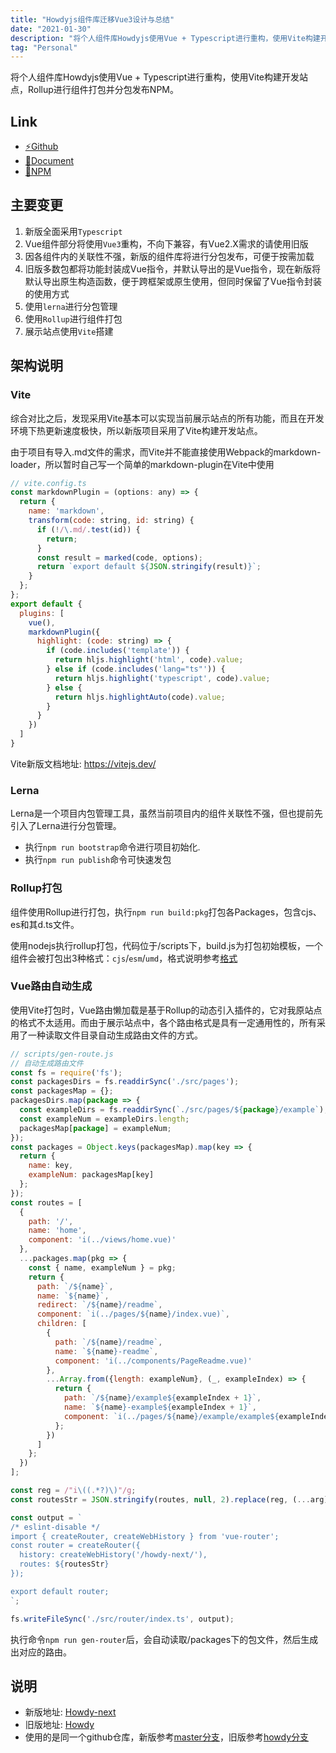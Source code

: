 ```yaml
---
title: "Howdyjs组件库迁移Vue3设计与总结"
date: "2021-01-30"
description: "将个人组件库Howdyjs使用Vue + Typescript进行重构，使用Vite构建开发站点，Rollup进行组件打包并分包发布NPM"
tag: "Personal"
---
```


将个人组件库Howdyjs使用Vue + Typescript进行重构，使用Vite构建开发站点，Rollup进行组件打包并分包发布NPM。

## Link
+ <a href="https://github.com/leon-kfd/howdyjs" target="_blank">⚡Github</a>
+ <a href="https://kongfandong.cn/howdy-next" target="_blank">📖Document</a>
+ <a href="https://www.npmjs.com/search?q=%40howdyjs" target="_blank">💾NPM</a>

## 主要变更

1. 新版全面采用`Typescript`
2. Vue组件部分将使用`Vue3`重构，不向下兼容，有Vue2.X需求的请使用旧版
3. 因各组件内的关联性不强，新版的组件库将进行分包发布，可便于按需加载
4. 旧版多数包都将功能封装成Vue指令，并默认导出的是Vue指令，现在新版将默认导出原生构造函数，便于跨框架或原生使用，但同时保留了Vue指令封装的使用方式
5. 使用`lerna`进行分包管理
6. 使用`Rollup`进行组件打包
7. 展示站点使用`Vite`搭建

## 架构说明

### Vite

综合对比之后，发现采用Vite基本可以实现当前展示站点的所有功能，而且在开发环境下热更新速度极快，所以新版项目采用了Vite构建开发站点。

由于项目有导入.md文件的需求，而Vite并不能直接使用Webpack的markdown-loader，所以暂时自己写一个简单的markdown-plugin在Vite中使用

```js
// vite.config.ts
const markdownPlugin = (options: any) => {
  return {
    name: 'markdown',
    transform(code: string, id: string) {
      if (!/\.md/.test(id)) {
        return;
      }
      const result = marked(code, options);
      return `export default ${JSON.stringify(result)}`;
    }
  };
};
export default {
  plugins: [
    vue(), 
    markdownPlugin({
      highlight: (code: string) => {
        if (code.includes('template')) {
          return hljs.highlight('html', code).value;
        } else if (code.includes('lang="ts"')) {
          return hljs.highlight('typescript', code).value;
        } else {
          return hljs.highlightAuto(code).value;
        }
      }
    })
  ]
}
```

Vite新版文档地址: <a href="https://vitejs.dev/" target="_blank">https://vitejs.dev/</a>

### Lerna

Lerna是一个项目内包管理工具，虽然当前项目内的组件关联性不强，但也提前先引入了Lerna进行分包管理。

+ 执行`npm run bootstrap`命令进行项目初始化.
+ 执行`npm run publish`命令可快速发包

### Rollup打包

组件使用Rollup进行打包，执行`npm run build:pkg`打包各Packages，包含cjs、es和其d.ts文件。

使用nodejs执行rollup打包，代码位于/scripts下，build.js为打包初始模板，一个组件会被打包出3种格式：`cjs`/`esm`/`umd`，格式说明参考[格式](https://www.rollupjs.com/guide/big-list-of-options#%E6%A0%BC%E5%BC%8Fformat--f--outputformat)

### Vue路由自动生成

使用Vite打包时，Vue路由懒加载是基于Rollup的动态引入插件的，它对我原站点的格式不太适用。而由于展示站点中，各个路由格式是具有一定通用性的，所有采用了一种读取文件目录自动生成路由文件的方式。

```js
// scripts/gen-route.js
// 自动生成路由文件
const fs = require('fs');
const packagesDirs = fs.readdirSync('./src/pages');
const packagesMap = {};
packagesDirs.map(package => {
  const exampleDirs = fs.readdirSync(`./src/pages/${package}/example`);
  const exampleNum = exampleDirs.length;
  packagesMap[package] = exampleNum;
});
const packages = Object.keys(packagesMap).map(key => {
  return {
    name: key,
    exampleNum: packagesMap[key]
  };
});
const routes = [
  {
    path: '/',
    name: 'home',
    component: 'i(../views/home.vue)'
  },
  ...packages.map(pkg => {
    const { name, exampleNum } = pkg;
    return {
      path: `/${name}`,
      name: `${name}`,
      redirect: `/${name}/readme`,
      component: `i(../pages/${name}/index.vue)`,
      children: [
        {
          path: `/${name}/readme`,
          name: `${name}-readme`,
          component: 'i(../components/PageReadme.vue)'
        },
        ...Array.from({length: exampleNum}, (_, exampleIndex) => {
          return {
            path: `/${name}/example${exampleIndex + 1}`,
            name: `${name}-example${exampleIndex + 1}`,
            component: `i(../pages/${name}/example/example${exampleIndex + 1}.vue)`
          };
        })
      ]
    };
  })
];

const reg = /"i\((.*?)\)"/g;
const routesStr = JSON.stringify(routes, null, 2).replace(reg, (...arg) => `() => import("${arg[1]}")`);

const output = `
/* eslint-disable */
import { createRouter, createWebHistory } from 'vue-router';
const router = createRouter({
  history: createWebHistory('/howdy-next/'),
  routes: ${routesStr}
});

export default router;
`;

fs.writeFileSync('./src/router/index.ts', output);
```

执行命令`npm run gen-router`后，会自动读取/packages下的包文件，然后生成出对应的路由。

## 说明

+ 新版地址: [Howdy-next](https://kongfandong.cn/howdy-next)
+ 旧版地址: [Howdy](https://kongfandong.cn/howdy)
+ 使用的是同一个github仓库，新版参考[master分支](https://github.com/leon-kfd/howdyjs)，旧版参考[howdy分支](https://github.com/leon-kfd/howdyjs/tree/howdy)